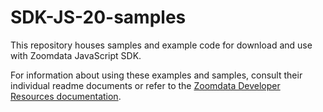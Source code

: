 # SDK-JS-20-samples

This repository houses samples and example code for download and use with Zoomdata JavaScript SDK.

For information about using these examples and samples, consult their individual readme documents or refer to the [Zoomdata Developer Resources documentation](http://docs.zoomdata.com/developer-resources).
